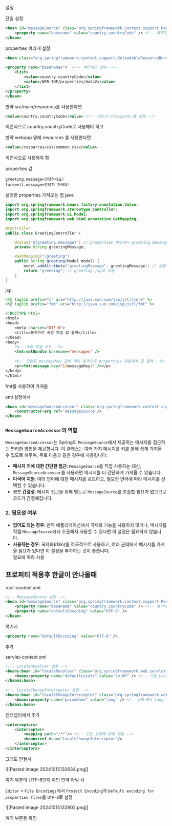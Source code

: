 

설정

단일 설정
```xml
<bean id="messageSource" class="org.springframework.context.support.ResourceBundleMessageSource">  
    <property name="basename" value="country.countryCode" /> <!-- 패키지 경로 포함 -->  
</bean>
```

properties 여러개 설정

```xml
<bean class="org.springframework.context.support.ReloadableResourceBundleMessageSource" id="messageSource">  
  
<property name="basenames">  <!-- 여러개인 경우 -->  
    <list>  
        <value>country.countryCode</value>
        <value>/WEB-INF/properties/data2</value>  
    </list>  
</property>  
</bean>
```






만약 src/main/resources를 사용한다면 
```xml
<value>country.countryCode</value> <!-- 반드시 classpath:를 포함 -->
```
이런식으로 country.countryCode로 사용해야 하고


만약 webapp 밑에 resources 를 사용한다면 
```xml
<value>/resources/css/common.css</value>
```
이런식으로 사용해야 함


properties 값
```properties
greeting.message=안녕하세요!
farewell.message=안녕히 가세요!
```

설정한 properties 가져오는 법 java

```java
import org.springframework.beans.factory.annotation.Value;
import org.springframework.stereotype.Controller;
import org.springframework.ui.Model;
import org.springframework.web.bind.annotation.GetMapping;

@Controller
public class GreetingController {

    @Value("${greeting.message}") // properties 파일에서 greeting.message 값을 가져옵니다.
    private String greetingMessage;

    @GetMapping("/greeting")
    public String greeting(Model model) {
        model.addAttribute("greetingMessage", greetingMessage); // 값을 모델에 추가
        return "greeting"; // greeting.jsp로 이동
    }
}

```


jsp

```jsp
<%@ taglib prefix="c" uri="http://java.sun.com/jsp/jstl/core" %>
<%@ taglib prefix="fmt" uri="http://java.sun.com/jsp/jstl/fmt" %>

<!DOCTYPE html>
<html>
<head>
    <meta charset="UTF-8">
    <title>동적으로 속성 파일 값 출력</title>
</head>
<body>
    <%-- 속성 파일 로드 --%>
    <fmt:setBundle basename="messages" />
    
    <%-- 전달된 messageKey 값에 따라 동적으로 properties 파일에서 값 출력 --%>
    <p><fmt:message key="${messageKey}" /></p>
</body>
</html>

```

fmt를 사용하여 가져옴




xml 설정에서 

```xml
<bean id='messageSourceAccessor' class='org.springframework.context.support.MessageSourceAccessor'>  
    <constructor-arg ref='messageSource'/>  
</bean>
```

### `MessageSourceAccessor`의 역할

`MessageSourceAccessor`는 Spring의 `MessageSource`에서 제공하는 메시지를 접근하는 편리한 방법을 제공합니다. 이 클래스는 여러 가지 메시지를 키를 통해 쉽게 가져올 수 있도록 해주며, 주로 다음과 같은 경우에 사용됩니다:

- **메시지 키에 대한 간단한 접근**: `MessageSource`를 직접 사용하는 대신, `MessageSourceAccessor`를 사용하면 메시지를 더 간단하게 가져올 수 있습니다.
- **다국어 지원**: 여러 언어에 대한 메시지를 로드하고, 필요한 언어에 따라 메시지를 선택할 수 있습니다.
- **코드 간결성**: 메시지 접근을 위해 별도로 `MessageSource`를 호출할 필요가 없으므로 코드가 간결해집니다.

### 2. 필요성 여부

- **없어도 되는 경우**: 만약 애플리케이션에서 국제화 기능을 사용하지 않거나, 메시지를 직접 `MessageSource`에서 호출해서 사용할 수 있다면 이 설정은 필요하지 않습니다.
- **사용하는 경우**: 국제화(i18n)를 적극적으로 사용하고, 여러 군데에서 메시지를 가져올 필요가 있다면 이 설정을 추가하는 것이 좋습니다.
\
필요에 따라 사용



## 프로퍼티 적용후  한글이 안나올때


root-context.xml
```xml
<!-- MessageSource 설정 -->  
<bean id="messageSource" class="org.springframework.context.support.ResourceBundleMessageSource">  
    <property name="basename" value="country.countryCode" /> <!-- 패키지 경로 포함 -->  
    <property name="defaultEncoding" value="UTF-8" />  
</bean>
```
여기서 

```xml
<property name="defaultEncoding" value="UTF-8" />  
```

추가


servlet-context.xml

```xml
<!-- LocaleResolver 설정 -->  
<beans:bean id="localeResolver" class="org.springframework.web.servlet.i18n.SessionLocaleResolver">  
    <beans:property name="defaultLocale" value="ko_KR" /> <!-- 기본 Locale을 한국어로 설정 -->  
</beans:bean>  
  
<!-- LocaleChangeInterceptor 설정 -->  
<beans:bean id="localeChangeInterceptor" class="org.springframework.web.servlet.i18n.LocaleChangeInterceptor">  
    <beans:property name="paramName" value="lang" /> <!-- URL에서 lang 파라미터를 통해 Locale 변경 -->  
</beans:bean>
```



인터셉터에서 추가 
```xml
<interceptors>  
    <interceptor>  
        <mapping path="/**"/> <!-- 모든 요청에 대해 적용 -->  
        <beans:ref bean="localeChangeInterceptor"/>  
    </interceptor>  
</interceptors>
```


그래도 안될시 


![[Pasted image 20241015132634.png]]


여기 부분이 UTF-8인지 확인 
만약 아닐 시


`Editor` > `File Encodings`에서 `Project Encoding`과 `Default encoding for properties files`를 `UTF-8`로 설정


![[Pasted image 20241015132802.png]]


여기 부분들 확인 